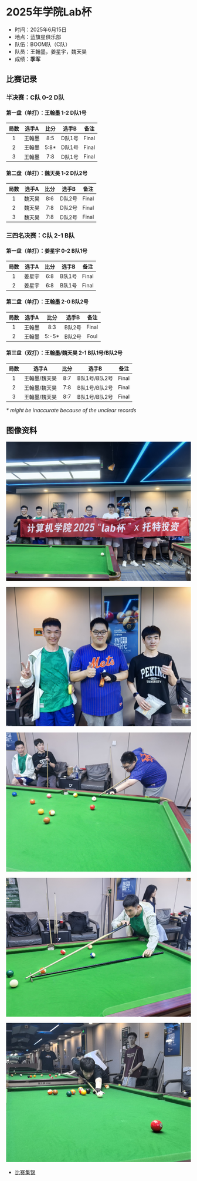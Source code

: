 # 2025年学院Lab杯

- 时间：2025年6月15日
- 地点：蓝旗星俱乐部
- 队伍：BOOM队（C队）
- 队员：王翰墨，姜星宇，魏天昊
- 成绩：**季军**

## 比赛记录

### 半决赛：C队 0-2 D队

#### 第一盘（单打）：王翰墨 1-2 D队1号

| 局数 | 选手A  |  比分  | 选手B  | 备注  |
| :--: | :----: | :---: | :----: | :---: |
| 1    | 王翰墨 | 8:5   | D队1号 | Final |
| 2    | 王翰墨 | 5:8\* | D队1号 | Final |
| 3    | 王翰墨 | 7:8   | D队1号 | Final |

#### 第二盘（单打）：魏天昊 1-2 D队2号

| 局数 | 选手A  | 比分 | 选手B  | 备注  |
| :--: | :----: | :-: | :----: | :---: |
| 1    | 魏天昊 | 8:6 | D队2号 | Final |
| 2    | 魏天昊 | 7:8 | D队2号 | Final |
| 3    | 魏天昊 | 7:8 | D队2号 | Final |

### 三四名决赛：C队 2-1 B队

#### 第一盘（单打）：姜星宇 0-2 B队1号

| 局数 | 选手A  | 比分 | 选手B  | 备注  |
| :--: | :----: | :-: | :----: | :---: |
| 1    | 姜星宇 | 6:8 | B队1号 | Final |
| 2    | 姜星宇 | 6:8 | B队1号 | Final |

#### 第二盘（单打）：王翰墨 2-0 B队2号

| 局数 | 选手A  |  比分  | 选手B  | 备注  |
| :--: | :----: | :---: | :----: | :---: |
| 1    | 王翰墨 | 8:3    | B队2号 | Final |
| 2    | 王翰墨 | 5:-5\* | B队2号 | Foul  |

#### 第三盘（双打）：王翰墨/魏天昊 2-1 B队1号/B队2号

| 局数 |     选手A     | 比分 |    选手B     | 备注  |
| :--: | :----------: | :-: | :----------: | :---: |
| 1    | 王翰墨/魏天昊 | 8:7 | B队1号/B队2号 | Final |
| 2    | 王翰墨/魏天昊 | 7:8 | B队1号/B队2号 | Final |
| 3    | 王翰墨/魏天昊 | 8:7 | B队1号/B队2号 | Final |

*\* might be inaccurate because of the unclear records*

## 图像资料

![](./img/2025lab_001.jpg)

![](./img/2025lab_002.jpg)

![](./img/2025lab_003.jpg)

![](./img/2025lab_004.jpg)

![](./img/2025lab_005.jpg)

- [比赛集锦](https://www.bilibili.com/video/BV17sMqzgEZD)